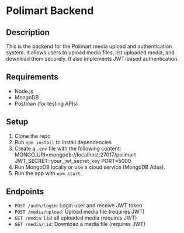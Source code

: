 # Polimart Backend

## Description
This is the backend for the Polimart media upload and authentication system. It allows users to upload media files, list uploaded media, and download them securely. It also implements JWT-based authentication.

## Requirements
- Node.js
- MongoDB
- Postman (for testing APIs)

## Setup

1. Clone the repo
2. Run `npm install` to install dependencies
3. Create a `.env` file with the following content:
   MONGO_URI=mongodb://localhost:27017/polimart
   JWT_SECRET=your_jwt_secret_key
   PORT=5000
4. Run MongoDB locally or use a cloud service (MongoDB Atlas).
5. Run the app with `npm start`.

## Endpoints
- `POST /auth/login`: Login user and receive JWT token
- `POST /media/upload`: Upload media file (requires JWT)
- `GET /media`: List all uploaded media (requires JWT)
- `GET /media/:id`: Download a media file (requires JWT)
